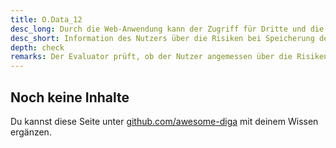 ```yaml
---
title: O.Data_12
desc_long: Durch die Web-Anwendung kann der Zugriff für Dritte und die Speicherung des Bildschirms (z. B. Screenshots und Anzeigen für das App-Switching) nicht unterbunden werden. Über die Nutzungsbedingungen MUSS der Nutzer darüber informiert werden, dass sensible Daten über Screenshots oder Anzeigen für das App-Switching kompromittiert werden können.
desc_short: Information des Nutzers über die Risiken bei Speicherung des Bildschirms.  
depth: check
remarks: Der Evaluator prüft, ob der Nutzer angemessen über die Risiken von Bildschirmaufnahmen informiert wird.
---
```


## Noch keine Inhalte

Du kannst diese Seite unter [github.com/awesome-diga](https://github.com/awesome-diga/tr-faq) mit deinem Wissen ergänzen.
